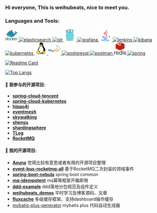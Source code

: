 ### Hi everyone, This is weihubeats, nice to meet you.

<h3 align="left">Languages and Tools:</h3>
<p align="left"> <a href="https://www.docker.com/" target="_blank"> <img src="https://raw.githubusercontent.com/devicons/devicon/master/icons/docker/docker-original-wordmark.svg" alt="docker" width="40" height="40"/> </a> <a href="https://www.elastic.co" target="_blank"> <img src="https://www.vectorlogo.zone/logos/elastic/elastic-icon.svg" alt="elasticsearch" width="40" height="40"/> </a> <a href="https://git-scm.com/" target="_blank"> <img src="https://www.vectorlogo.zone/logos/git-scm/git-scm-icon.svg" alt="git" width="40" height="40"/> </a> <a href="https://golang.org" target="_blank"> <img src="https://raw.githubusercontent.com/devicons/devicon/master/icons/go/go-original.svg" alt="go" width="40" height="40"/> </a> <a href="https://grafana.com" target="_blank"> <img src="https://www.vectorlogo.zone/logos/grafana/grafana-icon.svg" alt="grafana" width="40" height="40"/> </a> <a href="https://www.java.com" target="_blank"> <img src="https://raw.githubusercontent.com/devicons/devicon/master/icons/java/java-original.svg" alt="java" width="40" height="40"/> </a> <a href="https://www.jenkins.io" target="_blank"> <img src="https://www.vectorlogo.zone/logos/jenkins/jenkins-icon.svg" alt="jenkins" width="40" height="40"/> </a> <a href="https://www.elastic.co/kibana" target="_blank"> <img src="https://www.vectorlogo.zone/logos/elasticco_kibana/elasticco_kibana-icon.svg" alt="kibana" width="40" height="40"/> </a> <a href="https://kubernetes.io" target="_blank"> <img src="https://www.vectorlogo.zone/logos/kubernetes/kubernetes-icon.svg" alt="kubernetes" width="40" height="40"/> </a> <a href="https://www.linux.org/" target="_blank"> <img src="https://raw.githubusercontent.com/devicons/devicon/master/icons/linux/linux-original.svg" alt="linux" width="40" height="40"/> </a> <a href="https://www.mysql.com/" target="_blank"> <img src="https://raw.githubusercontent.com/devicons/devicon/master/icons/mysql/mysql-original-wordmark.svg" alt="mysql" width="40" height="40"/> </a><a href="https://www.postgresql.org/" target="_blank"> <img src="https://cdn.jsdelivr.net/gh/devicons/devicon/icons/postgresql/postgresql-original.svg" alt="postgresql" width="40" height="40"/> </a> <a href="https://postman.com" target="_blank"> <img src="https://www.vectorlogo.zone/logos/getpostman/getpostman-icon.svg" alt="postman" width="40" height="40"/> </a>  <a href="https://redis.io" target="_blank"> <img src="https://raw.githubusercontent.com/devicons/devicon/master/icons/redis/redis-original-wordmark.svg" alt="redis" width="40" height="40"/> </a> <a href="https://spring.io/" target="_blank"> <img src="https://www.vectorlogo.zone/logos/springio/springio-icon.svg" alt="spring" width="40" height="40"/> </a> </p>

[![Readme Card](https://github-readme-stats.vercel.app/api?username=weihubeats&show_icons=true&title_color=ffffff&icon_color=bb2acf&text_color=daf7dc&bg_color=151515)](https://github.com/anuraghazra/github-readme-stats)

[![Top Langs](https://github-readme-stats.vercel.app/api/top-langs/?username=weihubeats&layout=compact&exclude_repo=weihubeats.github.io&title_color=ffffff&icon_color=bb2acf&text_color=daf7dc&bg_color=151515)](https://github.com/anuraghazra/github-readme-stats)

#### 🌱 我参与的开源项目: 
- [**spring-cloud-tencent**](https://github.com/Tencent/spring-cloud-tencent)
- [**spring-cloud-kubernetes**](https://github.com/spring-cloud/spring-cloud-kubernetes)
- [**hippo4j**](https://github.com/opengoofy/hippo4j)
- [**eventmesh**](https://github.com/apache/eventmesh)
- [**skywalking**](https://github.com/apache/skywalking)
- [**shenyu**](https://github.com/apache/shenyu)
- [**shardingsphere**](https://github.com/apache/shardingsphere)
- [**TLog**](https://github.com/dromara/TLog)
- [**RocketMQ**](https://github.com/apache/RocketMQ)
#### 🌱 我的开源项目: 
- [**Asuna**](https://github.com/weihubeats/Asuna) 觉得比较有意思或者有用的开源项目整理
- [**event-bus-rocketmq-all**](https://github.com/weihubeats/event-bus-rocketmq-all) 基于RocketMQ二次封装的领域事件
- [**spring-boot-nebula**](https://github.com/weihubeats/spring-boot-nebula) spring boot common
- [**mq-idempotent**](https://github.com/weihubeats/mq-idempotent) mq幂等框架开箱即用
- [**ddd-example**](https://github.com/weihubeats/ddd-example) ddd落地分包规范及组件定义
- [**weihubeats_demos**](https://github.com/weihubeats/weihubeats_demos) 平时学习及博客源码、文章
- [**fluxcache**](https://github.com/weihubeats/fluxcache) 多级缓存框架、支持dashboard操作缓存
- [mybatis-plus-generator](https://github.com/weihubeats/mybatis-plus-generator) mybatis plus 代码自动生成器

